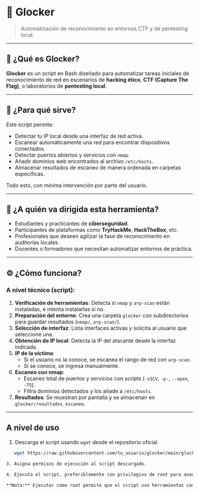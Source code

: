 # 🔐 Glocker

> Automatización de reconocimiento en entornos CTF y de pentesting local.

---

## 📌 ¿Qué es Glocker?

**Glocker** es un script en Bash diseñado para automatizar tareas iniciales de reconocimiento de red en escenarios de **hacking ético**, **CTF (Capture The Flag)**, o laboratorios de **pentesting local**.

---

## 🎯 ¿Para qué sirve?

Este script permite:

- Detectar tu IP local desde una interfaz de red activa.
- Escanear automáticamente una red para encontrar dispositivos conectados.
- Detectar puertos abiertos y servicios con `nmap`.
- Añadir dominios web encontrados al archivo `/etc/hosts`.
- Almacenar resultados de escaneo de manera ordenada en carpetas específicas.

Todo esto, con mínima intervención por parte del usuario.

---

## 👤 ¿A quién va dirigida esta herramienta?

- Estudiantes y practicantes de **ciberseguridad**.
- Participantes de plataformas como **TryHackMe**, **HackTheBox**, etc.
- Profesionales que deseen agilizar la fase de reconocimiento en auditorías locales.
- Docentes o formadores que necesitan automatizar entornos de práctica.

---

## ⚙️ ¿Cómo funciona?

### A nivel técnico (script):

1. **Verificación de herramientas**: Detecta si `nmap` y `arp-scan` están instaladas, e intenta instalarlas si no.
2. **Preparación del entorno**: Crea una carpeta `glocker` con subdirectorios para guardar resultados (`nmap/`, `arp-scan/`).
3. **Selección de interfaz**: Lista interfaces activas y solicita al usuario que seleccione una.
4. **Obtención de IP local**: Detecta la IP del atacante desde la interfaz indicada.
5. **IP de la víctima**:
   - Si el usuario no la conoce, se escanea el rango de red con `arp-scan`.
   - Si se conoce, se ingresa manualmente.
6. **Escaneo con nmap**:
   - Escaneo total de puertos y servicios con scripts (`-sSCV`, `-p-`, `--open`, `-T5`).
   - Filtra dominios detectados y los añade a `/etc/hosts`.
7. **Resultados**: Se muestran por pantalla y se almacenan en `glocker/resultados_escaneo`.

---

## A nivel de uso

1. Descarga el script usando `wget` desde el repositorio oficial.
```bash
   wget https://raw.githubusercontent.com/tu_usuario/glocker/main/glocker.sh bash````

3. Asigna permisos de ejecución al script descargado.

4. Ejecuta el script, preferiblemente con privilegios de root para asegurar su correcto funcionamiento.

**Nota:** Ejecutar como root permite que el script use herramientas como `arp-scan` y modifique el archivo `/etc/hosts` sin problemas.
